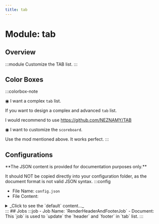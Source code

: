 ```yaml
---
title: tab
---
```



# Module: tab

## Overview
:::module
Customize the TAB list.
:::
## Color Boxes

:::colorbox-note

◉ I want a complex `tab` list.

If you want to design a complex and advanced `tab` list.

I would recommend to use https://github.com/NEZNAMY/TAB



◉ I want to customize the `scoreboard`.

Use the mod mentioned above. It works perfect.
:::

## Configurations
<Admonition type="warning" icon="" title="">
**The JSON content is provided for documentation purposes only.**

It should NOT be copied directly into your configuration folder, as the document format is not valid JSON syntax.
</Admonition>
:::config
- File Name: `config.json`
- File Content: 
<details>

<summary>_Click to see the `default` content..._</summary>

```json showLineNumbers title="config/fuji/modules/tab/config.json"
{
  /* The `cron` expression used to `update` the tab list. */
  "update_cron": "* * * ? * *"
  /* Define the style of tab list. */,
  "style": {
    "enable_header": true,
    "enable_footer": true,
    "header": [
      "<rainbow><strikethrough>                              </strikethrough></rainbow><newline><#FFA1F5><b>Server Name</b><newline><grey><b>Online players: %server:online%</b></grey>"
    ],
    "body": [
      "<gradient:#FFA1F5:#BFBDFB:#6ECBFF>%player:displayname_visual%"
    ],
    "footer": [
      "<grey><b>TPS: %server:tps_colored% MSPT: %server:mspt_colored% PING: %player:ping_colored%</b></grey><newline><grey><b>Memory: %server:used_ram%/%server:max_ram% MB</b></grey><newline><#FFA1F5><b>%fuji:rotate Welcome to the server. %<newline><rainbow><strikethrough>                              </strikethrough></rainbow>"
    ]
  }
}
```
</details>
:::
## Jobs
:::job
- Job Name: `RenderHeaderAndFooterJob`
- Document: This `job` is used to `update` the `header` and `footer` in `tab` list.
:::
